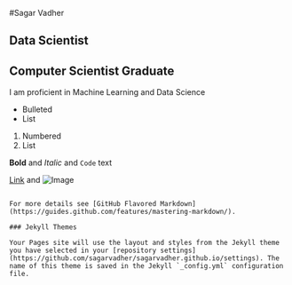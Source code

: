 <!--
## Welcome to GitHub Pages

You can use the [editor on GitHub](https://github.com/sagarvadher/sagarvadher.github.io/edit/master/index.md) to maintain and preview the content for your website in Markdown files.
-->
<!--
Whenever you commit to this repository, GitHub Pages will run [Jekyll](https://jekyllrb.com/) to rebuild the pages in your site, from the content in your Markdown files.
-->
#Sagar Vadher
## Data Scientist
## Computer Scientist Graduate



I am proficient in Machine Learning and Data Science
- Bulleted
- List

1. Numbered
2. List

**Bold** and _Italic_ and `Code` text

[Link](url) and ![Image](src)
```

For more details see [GitHub Flavored Markdown](https://guides.github.com/features/mastering-markdown/).

### Jekyll Themes

Your Pages site will use the layout and styles from the Jekyll theme you have selected in your [repository settings](https://github.com/sagarvadher/sagarvadher.github.io/settings). The name of this theme is saved in the Jekyll `_config.yml` configuration file.


